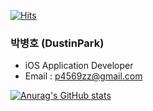 [![Hits](https://hits.seeyoufarm.com/api/count/incr/badge.svg?url=https%3A%2F%2Fgithub.com%2FDustinPark92)](https://hits.seeyoufarm.com)

### 박병호 (DustinPark)   

* iOS Application Developer 
* Email : p4569zz@gmail.com

[![Anurag's GitHub stats](https://github-readme-stats.vercel.app/api?username=Dustin)](https://github.com/anuraghazra/github-readme-stats)


<!--
**DustinPark92/DustinPark92** is a ✨ _special_ ✨ repository because its `README.md` (this file) appears on your GitHub profile.

Here are some ideas to get you started:

- 🔭 I’m currently working on ...
- 🌱 I’m currently learning ...
- 👯 I’m looking to collaborate on ...
- 🤔 I’m looking for help with ...
- 💬 Ask me about ...
- 📫 How to reach me: ...
- 😄 Pronouns: ...
- ⚡ Fun fact: ...
-->
